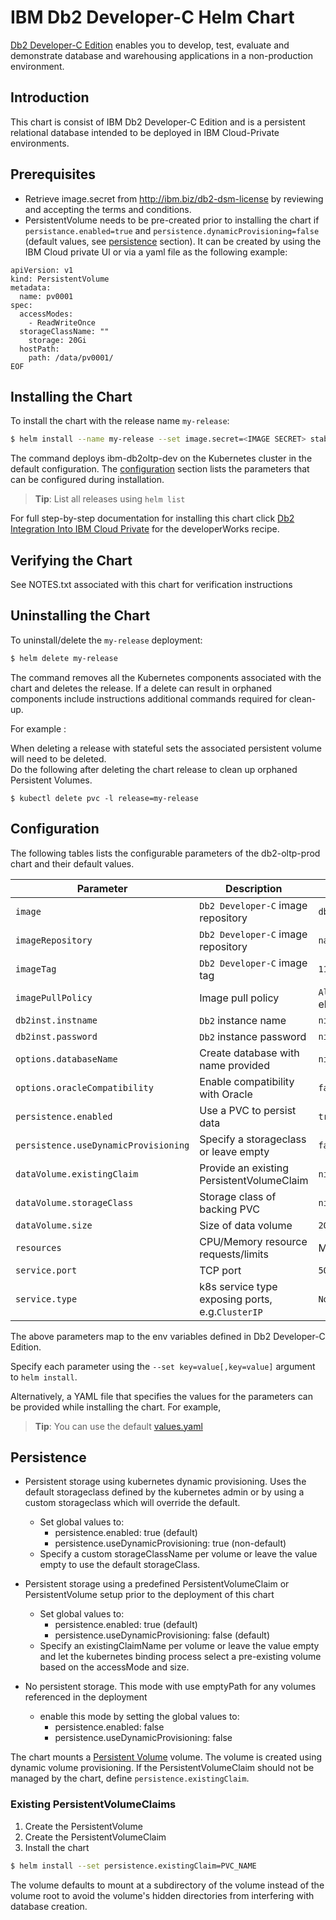 # IBM Db2 Developer-C Helm Chart

[Db2 Developer-C Edition](http://www-03.ibm.com/software/products/sv/db2-developer-edition) enables you to develop, test, evaluate and demonstrate database and warehousing applications in a non-production environment. 

## Introduction

This chart is consist of IBM Db2 Developer-C Edition and is a persistent relational database intended to be deployed in IBM Cloud-Private environments. 

## Prerequisites
- Retrieve image.secret from http://ibm.biz/db2-dsm-license by reviewing and accepting the terms and conditions.
- PersistentVolume needs to be pre-created prior to installing the chart if `persistance.enabled=true` and `persistence.dynamicProvisioning=false` (default values, see [persistence](#persistence) section). It can be created by using the IBM Cloud private UI or via a yaml file as the following example: 

```
apiVersion: v1
kind: PersistentVolume
metadata:
  name: pv0001
spec:
  accessModes:
    - ReadWriteOnce
  storageClassName: "" 
    storage: 20Gi
  hostPath:
    path: /data/pv0001/
EOF
```

## Installing the Chart

To install the chart with the release name `my-release`:

```bash
$ helm install --name my-release --set image.secret=<IMAGE SECRET> stable/ibm-db2oltp-dev
```

The command deploys ibm-db2oltp-dev on the Kubernetes cluster in the default configuration. The [configuration](#configuration) section lists the parameters that can be configured during installation.

> **Tip**: List all releases using `helm list`

For full step-by-step documentation for installing this chart click [Db2 Integration Into IBM Cloud Private](https://developer.ibm.com/recipes/tutorials/db2-integration-into-ibm-cloud-private/) for the developerWorks recipe.

## Verifying the Chart
See NOTES.txt associated with this chart for verification instructions

## Uninstalling the Chart

To uninstall/delete the `my-release` deployment:

```bash
$ helm delete my-release
```

The command removes all the Kubernetes components associated with the chart and deletes the release.  If a delete can result in orphaned components include instructions additional commands required for clean-up.  

For example :

When deleting a release with stateful sets the associated persistent volume will need to be deleted.  
Do the following after deleting the chart release to clean up orphaned Persistent Volumes.

```console
$ kubectl delete pvc -l release=my-release
``` 

## Configuration

The following tables lists the configurable parameters of the db2-oltp-prod chart and their default values.

| Parameter                     | Description                                     | Default                                                    |
| ---------------------------   | ---------------------------------------------   | ---------------------------------------------------------- |
| `image`                       | `Db2 Developer-C` image repository              | `db2server_dec-ma`                                         |
| `imageRepository`             | `Db2 Developer-C` image repository              | `na.cumulusrepo.com/hcicp_dev/`                            |                    
| `imageTag`                    | `Db2 Developer-C` image tag                     | `11.1.2.2`                                                 |
| `imagePullPolicy`             | Image pull policy                               | `Always` if `imageTag` is `latest`, else `IfNotPresent`    |
| `db2inst.instname`            | `Db2` instance name                             | `nil`                                                      |                     
| `db2inst.password`            | `Db2` instance password                         | `nil`                                                      |                  
| `options.databaseName`        | Create database with name provided              | `nil`                                                      |                 
| `options.oracleCompatibility` | Enable compatibility with Oracle                | `false`                                                    |                      
| `persistence.enabled`         | Use a PVC to persist data                       | `true`                                                     |
| `persistence.useDynamicProvisioning`      | Specify a storageclass or leave empty           | `false`                                        |
| `dataVolume.existingClaim`    | Provide an existing PersistentVolumeClaim       | `nil`                                                      |
| `dataVolume.storageClass`     | Storage class of backing PVC                    | `nil`                                                      |
| `dataVolume.size`             | Size of data volume                             | `200Gi`                                                    |
| `resources`                   | CPU/Memory resource requests/limits             | Memory: `2Gi`, CPU: `1000m`                                |
| `service.port`                | TCP port                                        | `50000`                                                    |
| `service.type`                | k8s service type exposing ports, e.g.`ClusterIP`| `NodePort`                                                 |

The above parameters map to the env variables defined in Db2 Developer-C Edition. 

Specify each parameter using the `--set key=value[,key=value]` argument to `helm install`.

Alternatively, a YAML file that specifies the values for the parameters can be provided while installing the chart. For example,

> **Tip**: You can use the default [values.yaml](values.yaml)

## Persistence

- Persistent storage using kubernetes dynamic provisioning. Uses the default storageclass defined by the kubernetes admin or by using a custom storageclass which will override the default.
  - Set global values to:
    - persistence.enabled: true (default)
    - persistence.useDynamicProvisioning: true (non-default)
  - Specify a custom storageClassName per volume or leave the value empty to use the default storageClass.


- Persistent storage using a predefined PersistentVolumeClaim or PersistentVolume setup prior to the deployment of this chart
  - Set global values to:
    - persistence.enabled: true (default)
    - persistence.useDynamicProvisioning: false (default)
  - Specify an existingClaimName per volume or leave the value empty and let the kubernetes binding process select a pre-existing volume based on the accessMode and size.    


- No persistent storage. This mode with use emptyPath for any volumes referenced in the deployment
  - enable this mode by setting the global values to:
    - persistence.enabled: false
    - persistence.useDynamicProvisioning: false


The chart mounts a [Persistent Volume](http://kubernetes.io/docs/user-guide/persistent-volumes/) volume. The volume is created using dynamic volume provisioning. If the PersistentVolumeClaim should not be managed by the chart, define `persistence.existingClaim`.

### Existing PersistentVolumeClaims

1. Create the PersistentVolume
1. Create the PersistentVolumeClaim
1. Install the chart
```bash
$ helm install --set persistence.existingClaim=PVC_NAME
```

The volume defaults to mount at a subdirectory of the volume instead of the volume root to avoid the volume's hidden directories from interfering with database creation.

